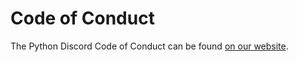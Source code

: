 # Code of Conduct

The Python Discord Code of Conduct can be found [on our website](https://pydis.com/coc).